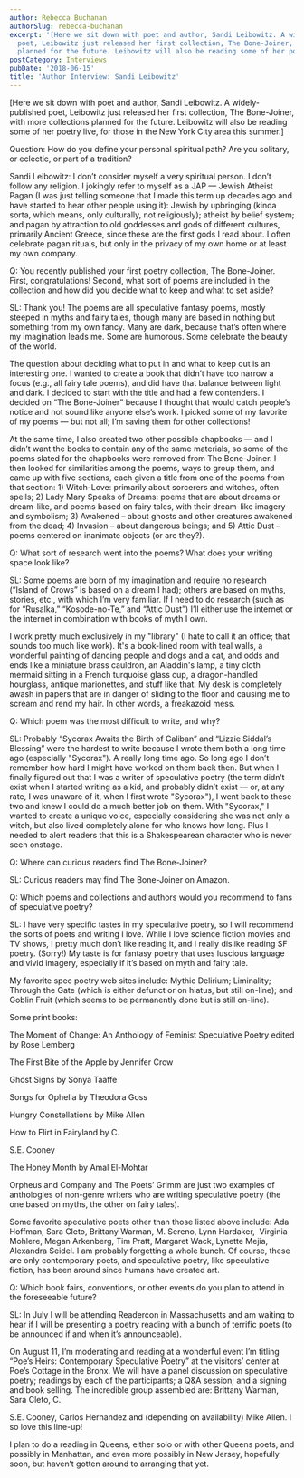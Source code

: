 ```yaml
---
author: Rebecca Buchanan
authorSlug: rebecca-buchanan
excerpt: '[Here we sit down with poet and author, Sandi Leibowitz. A widely-published
  poet, Leibowitz just released her first collection, The Bone-Joiner, with more collections
  planned for the future. Leibowitz will also be reading some of her poetry live,...'
postCategory: Interviews
pubDate: '2018-06-15'
title: 'Author Interview: Sandi Leibowitz'
---
```

[Here we sit down with poet and author, Sandi Leibowitz. A widely-published poet, Leibowitz just released her first collection, The Bone-Joiner, with more collections planned for the future. Leibowitz will also be reading some of her poetry live, for those in the New York City area this summer.]

Question: How do you define your personal spiritual path? Are you solitary, or eclectic, or part of a tradition?

Sandi Leibowitz: I don’t consider myself a very spiritual person. I don’t follow any religion. I jokingly refer to myself as a JAP — Jewish Atheist Pagan (I was just telling someone that I made this term up decades ago and have started to hear other people using it): Jewish by upbringing (kinda sorta, which means, only culturally, not religiously); atheist by belief system; and pagan by attraction to old goddesses and gods of different cultures, primarily Ancient Greece, since these are the first gods I read about. I often celebrate pagan rituals, but only in the privacy of my own home or at least my own company.

Q: You recently published your first poetry collection, The Bone-Joiner. First, congratulations! Second, what sort of poems are included in the collection and how did you decide what to keep and what to set aside?

SL: Thank you! The poems are all speculative fantasy poems, mostly steeped in myths and fairy tales, though many are based in nothing but something from my own fancy. Many are dark, because that’s often where my imagination leads me. Some are humorous. Some celebrate the beauty of the world.

The question about deciding what to put in and what to keep out is an interesting one. I wanted to create a book that didn’t have too narrow a focus (e.g., all fairy tale poems), and did have that balance between light and dark. I decided to start with the title and had a few contenders. I decided on “The Bone-Joiner” because I thought that would catch people’s notice and not sound like anyone else’s work. I picked some of my favorite of my poems — but not all; I’m saving them for other collections!

At the same time, I also created two other possible chapbooks — and I didn’t want the books to contain any of the same materials, so some of the poems slated for the chapbooks were removed from The Bone-Joiner. I then looked for similarities among the poems, ways to group them, and came up with five sections, each given a title from one of the poems from that section: 1) Witch-Love: primarily about sorcerers and witches, often spells; 2) Lady Mary Speaks of Dreams: poems that are about dreams or dream-like, and poems based on fairy tales, with their dream-like imagery and symbolism; 3) Awakened – about ghosts and other creatures awakened from the dead; 4) Invasion – about dangerous beings; and 5) Attic Dust – poems centered on inanimate objects (or are they?).

Q: What sort of research went into the poems? What does your writing space look like?

SL: Some poems are born of my imagination and require no research (“Island of Crows” is based on a dream I had); others are based on myths, stories, etc., with which I’m very familiar. If I need to do research (such as for “Rusalka,” “Kosode-no-Te,” and “Attic Dust”) I’ll either use the internet or the internet in combination with books of myth I own.

I work pretty much exclusively in my "library" (I hate to call it an office; that sounds too much like work). It's a book-lined room with teal walls, a wonderful painting of dancing people and dogs and a cat, and odds and ends like a miniature brass cauldron, an Aladdin's lamp, a tiny cloth mermaid sitting in a French turquoise glass cup, a dragon-handled hourglass, antique marionettes, and stuff like that. My desk is completely awash in papers that are in danger of sliding to the floor and causing me to scream and rend my hair. In other words, a freakazoid mess.

Q: Which poem was the most difficult to write, and why?

SL: Probably “Sycorax Awaits the Birth of Caliban” and “Lizzie Siddal’s Blessing” were the hardest to write because I wrote them both a long time ago (especially "Sycorax"). A really long time ago. So long ago I don’t remember how hard I might have worked on them back then. But when I finally figured out that I was a writer of speculative poetry (the term didn’t exist when I started writing as a kid, and probably didn’t exist — or, at any rate, I was unaware of it, when I first wrote "Sycorax"), I went back to these two and knew I could do a much better job on them. With "Sycorax," I wanted to create a unique voice, especially considering she was not only a witch, but also lived completely alone for who knows how long. Plus I needed to alert readers that this is a Shakespearean character who is never seen onstage.

Q: Where can curious readers find The Bone-Joiner?

SL: Curious readers may find The Bone-Joiner on Amazon.

Q: Which poems and collections and authors would you recommend to fans of speculative poetry?

SL: I have very specific tastes in my speculative poetry, so I will recommend the sorts of poets and writing I love. While I love science fiction movies and TV shows, I pretty much don’t like reading it, and I really dislike reading SF poetry. (Sorry!) My taste is for fantasy poetry that uses luscious language and vivid imagery, especially if it’s based on myth and fairy tale.

My favorite spec poetry web sites include: Mythic Delirium; Liminality; Through the Gate (which is either defunct or on hiatus, but still on-line); and Goblin Fruit (which seems to be permanently done but is still on-line).

Some print books:

The Moment of Change: An Anthology of Feminist Speculative Poetry edited by Rose Lemberg

The First Bite of the Apple by Jennifer Crow

Ghost Signs by Sonya Taaffe

Songs for Ophelia by Theodora Goss

Hungry Constellations by Mike Allen

How to Flirt in Fairyland by C.

S.E. Cooney

The Honey Month by Amal El-Mohtar

Orpheus and Company and The Poets’ Grimm are just two examples of anthologies of non-genre writers who are writing speculative poetry (the one based on myths, the other on fairy tales).

Some favorite speculative poets other than those listed above include: Ada Hoffman, Sara Cleto, Brittany Warman, M. Sereno, Lynn Hardaker,  Virginia Mohlere, Megan Arkenberg, Tim Pratt, Margaret Wack, Lynette Mejia, Alexandra Seidel. I am probably forgetting a whole bunch. Of course, these are only contemporary poets, and speculative poetry, like speculative fiction, has been around since humans have created art.

Q: Which book fairs, conventions, or other events do you plan to attend in the foreseeable future?

SL: In July I will be attending Readercon in Massachusetts and am waiting to hear if I will be presenting a poetry reading with a bunch of terrific poets (to be announced if and when it’s announceable).

On August 11, I’m moderating and reading at a wonderful event I’m titling “Poe’s Heirs: Contemporary Speculative Poetry” at the visitors’ center at Poe’s Cottage in the Bronx. We will have a panel discussion on speculative poetry; readings by each of the participants; a Q&amp;A session; and a signing and book selling. The incredible group assembled are: Brittany Warman, Sara Cleto, C.

S.E. Cooney, Carlos Hernandez and (depending on availability) Mike Allen. I so love this line-up!

I plan to do a reading in Queens, either solo or with other Queens poets, and possibly in Manhattan, and even more possibly in New Jersey, hopefully soon, but haven’t gotten around to arranging that yet.